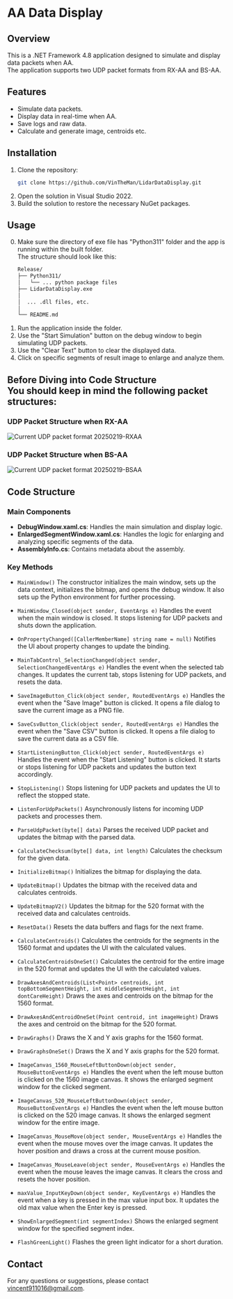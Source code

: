 ﻿# AA Data Display

## Overview
This is a .NET Framework 4.8 application designed to simulate and display data packets when AA.<br/>
The application supports two UDP packet formats from RX-AA and BS-AA.

## Features
- Simulate data packets.
- Display data in real-time when AA.
- Save logs and raw data.
- Calculate and generate image, centroids etc.

## Installation
1. Clone the repository:
	```bash
	git clone https://github.com/VinTheMan/LidarDataDisplay.git
	```
2. Open the solution in Visual Studio 2022.
3. Build the solution to restore the necessary NuGet packages.

## Usage
0. Make sure the directory of exe file has "Python311" folder and the app is running within the built folder.<br/>
	The structure should look like this:
	```bash
	Release/
	├── Python311/
	│   └── ... python package files
	├── LidarDataDisplay.exe
	│  
	│  ... .dll files, etc.
	│  
	└── README.md
	```
1. Run the application inside the folder.
2. Use the "Start Simulation" button on the debug window to begin simulating UDP packets.
3. Use the "Clear Text" button to clear the displayed data.
4. Click on specific segments of result image to enlarge and analyze them.

## Before Diving into Code Structure<br/>You should keep in mind the following packet structures:
### UDP Packet Structure when RX-AA
![Current UDP packet format 20250219-RXAA](https://github.com/user-attachments/assets/4950e0f3-943c-42a0-b350-5f8eb25c50da)
### UDP Packet Structure when BS-AA
![Current UDP packet format 20250219-BSAA](https://github.com/user-attachments/assets/d31dec50-988e-45e4-ab79-a77f19ff0d5e)

## Code Structure
### Main Components
- **DebugWindow.xaml.cs**: Handles the main simulation and display logic.
- **EnlargedSegmentWindow.xaml.cs**: Handles the logic for enlarging and analyzing specific segments of the data.
- **AssemblyInfo.cs**: Contains metadata about the assembly.

### Key Methods
- `MainWindow()`
The constructor initializes the main window, sets up the data context, initializes the bitmap, and opens the debug window. It also sets up the Python environment for further processing.

- `MainWindow_Closed(object sender, EventArgs e)`
Handles the event when the main window is closed. It stops listening for UDP packets and shuts down the application.

- `OnPropertyChanged([CallerMemberName] string name = null)`
Notifies the UI about property changes to update the binding.

- `MainTabControl_SelectionChanged(object sender, SelectionChangedEventArgs e)`
Handles the event when the selected tab changes. It updates the current tab, stops listening for UDP packets, and resets the data.

- `SaveImageButton_Click(object sender, RoutedEventArgs e)`
Handles the event when the "Save Image" button is clicked. It opens a file dialog to save the current image as a PNG file.

- `SaveCsvButton_Click(object sender, RoutedEventArgs e)`
Handles the event when the "Save CSV" button is clicked. It opens a file dialog to save the current data as a CSV file.

- `StartListeningButton_Click(object sender, RoutedEventArgs e)`
Handles the event when the "Start Listening" button is clicked. It starts or stops listening for UDP packets and updates the button text accordingly.

- `StopListening()`
Stops listening for UDP packets and updates the UI to reflect the stopped state.

- `ListenForUdpPackets()`
Asynchronously listens for incoming UDP packets and processes them.

- `ParseUdpPacket(byte[] data)`
Parses the received UDP packet and updates the bitmap with the parsed data.

- `CalculateChecksum(byte[] data, int length)`
Calculates the checksum for the given data.

- `InitializeBitmap()`
Initializes the bitmap for displaying the data.

- `UpdateBitmap()`
Updates the bitmap with the received data and calculates centroids.

- `UpdateBitmapV2()`
Updates the bitmap for the 520 format with the received data and calculates centroids.

- `ResetData()`
Resets the data buffers and flags for the next frame.

- `CalculateCentroids()`
Calculates the centroids for the segments in the 1560 format and updates the UI with the calculated values.

- `CalculateCentroidsOneSet()`
Calculates the centroid for the entire image in the 520 format and updates the UI with the calculated values.

- `DrawAxesAndCentroids(List<Point> centroids, int topBottomSegmentHeight, int middleSegmentHeight, int dontCareHeight)`
Draws the axes and centroids on the bitmap for the 1560 format.

- `DrawAxesAndCentroidOneSet(Point centroid, int imageHeight)`
Draws the axes and centroid on the bitmap for the 520 format.

- `DrawGraphs()`
Draws the X and Y axis graphs for the 1560 format.

- `DrawGraphsOneSet()`
Draws the X and Y axis graphs for the 520 format.

- `ImageCanvas_1560_MouseLeftButtonDown(object sender, MouseButtonEventArgs e)`
Handles the event when the left mouse button is clicked on the 1560 image canvas. It shows the enlarged segment window for the clicked segment.

- `ImageCanvas_520_MouseLeftButtonDown(object sender, MouseButtonEventArgs e)`
Handles the event when the left mouse button is clicked on the 520 image canvas. It shows the enlarged segment window for the entire image.

- `ImageCanvas_MouseMove(object sender, MouseEventArgs e)`
Handles the event when the mouse moves over the image canvas. It updates the hover position and draws a cross at the current mouse position.

- `ImageCanvas_MouseLeave(object sender, MouseEventArgs e)`
Handles the event when the mouse leaves the image canvas. It clears the cross and resets the hover position.

- `maxValue_InputKeyDown(object sender, KeyEventArgs e)`
Handles the event when a key is pressed in the max value input box. It updates the old max value when the Enter key is pressed.

- `ShowEnlargedSegment(int segmentIndex)`
Shows the enlarged segment window for the specified segment index.

- `FlashGreenLight()`
Flashes the green light indicator for a short duration.

## Contact
For any questions or suggestions, please contact [vincent911016@gmail.com](mailto:vincent911016@gmail.com).